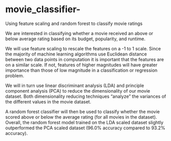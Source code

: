 # movie_classifier-
Using feature scaling and random forest to classify movie ratings 

We are interested in classifying whether a movie received an above or below average rating based on its budget, popularity, and runtime. 

We will use feature scaling to rescale the features on a -1 to 1 scale. Since the majority of machine learning algorithms use Euclidean distance between two data points in computation it is important that the features are on a similar scale. If not, features of higher magnitudes will have greater importance than those of low magnitude in a classification or regression problem. 

We will in turn use linear discriminant analysis (LDA) and principle component analysis (PCA) to reduce the dimensionality of our movie dataset. Both dimensionality reducing techniques “analyze” the variances of the different values in the movie dataset. 

A random forest classifier will then be used to classify whether the movie scored above or below the average rating (for all movies in the dataset). Overall, the random forest model trained on the LDA scaled dataset slightly outperformed the PCA scaled dataset (96.0% accuracy compared to 93.2% accuracy). 



